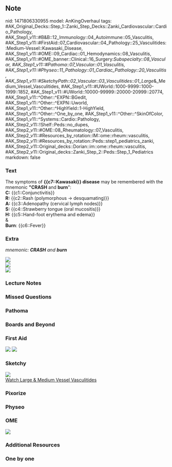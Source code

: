 ## Note
nid: 1471806330955
model: AnKingOverhaul
tags: #AK_Original_Decks::Step_1::Zanki_Step_Decks::Zanki_Cardiovascular::Cardio_Pathology, #AK_Step1_v11::#B&B::12_Immunology::04_Autoimmune::05_Vasculitis, #AK_Step1_v11::#FirstAid::07_Cardiovascular::04_Pathology::25_Vasculitides::Medium-Vessel::Kawasaki_Disease, #AK_Step1_v11::#OME::09_Cardiac::01_Hemodynamics::08_Vasculitis, #AK_Step1_v11::#OME_banner::Clinical::16_Surgery:_Subspecialty::08_Vascular, #AK_Step1_v11::#Pathoma::07_Vascular::01_Vasculitis, #AK_Step1_v11::#Physeo::11_Pathology::01_Cardiac_Pathology::20_Vasculitis, #AK_Step1_v11::#SketchyPath::02_Vascular::03_Vasculitides::01_Large_&_Medium_Vessel_Vasculitides, #AK_Step1_v11::#UWorld::1000-9999::1000-1999::1852, #AK_Step1_v11::#UWorld::10000-99999::20000-20999::20774, #AK_Step1_v11::^Other::^EXPN::BGedit, #AK_Step1_v11::^Other::^EXPN::Uworld, #AK_Step1_v11::^Other::^HighYield::1-HighYield, #AK_Step1_v11::^Other::^One_by_one, #AK_Step1_v11::^Other::^SkinOfColor, #AK_Step1_v11::^Systems::Cardio::Pathology, #AK_Step2_v11::!Shelf::Peds::no_dupes, #AK_Step2_v11::#OME::08_Rheumatology::07_Vasculitis, #AK_Step2_v11::#Resources_by_rotation::IM::ome::rheum::vasculitis, #AK_Step2_v11::#Resources_by_rotation::Peds::step1_pediatrics_zanki, #AK_Step2_v11::Original_decks::Dorian::im::ome::rheum::vasculitis, #AK_Step2_v11::Original_decks::Zanki_Step_2::Peds::Step_1_Pediatrics
markdown: false

### Text
<div>
  <div>
    The symptoms of <b>{{c7::Kawasaki}} disease</b> may be
    remembered with the mnemonic <b>"CRASH</b> and <b>burn</b>":
  </div>
  <div style="centerbox">
    <div class="mnemonics">
      <div>
        <span style="font-weight: bold">C:</span>
        {{c1::Conjunctivitis}}
        <div>
          <b>R:</b> {{c2::Rash (polymorphous -> desquamating)}}
        </div>
        <div>
          <b>A:</b> {{c3::Adenopathy (cervical lymph nodes)}}
        </div>
        <div>
          <b>S:</b> {{c4::Strawberry tongue (oral mucositis)}}
        </div>
        <div>
          <b>H:</b> {{c5::Hand-foot erythema and edema}}
        </div>
        <div>
          &
        </div>
        <div>
          <b>Burn</b>: {{c6::Fever}}
        </div>
      </div>
    </div>
  </div>
</div>

### Extra
<i>mnemonic: <b>CRASH</b> and <b>burn</b></i>
<div>
  <i><b><img src="paste-37104222470145.jpg"></b></i>
</div><img src=
"paste-ebba5445e03e1fd31d02860c36d9bf17cb3e4749.png">
<div><img src=
"paste-5aba097b5826241ccb9d2a3b4c6fb59e65cbd594.png"></div>

### Lecture Notes


### Missed Questions


### Pathoma


### Boards and Beyond


### First Aid
<img src="tmpOVepJe.png"> <img src="tmpAlynG4.png">

### Sketchy
<div><img src=
"zoverall%20picture%20(6)_1566160514431.jpg"></div><a href=
"https://dashboard.sketchy.com/study/medical/courses/medical-pathophysiology/units/medical-pathophysiology-vascular/videos/medical-pathophysiology-vascular-vasculitides-large-and-medium-vessel-vasculitides?utm_source=anki&utm_medium=partnership&utm_campaign=february_update&utm_content=medical">Watch
Large & Medium Vessel Vasculitides</a>

### Pixorize


### Physeo


### OME
<div class="ome-widget">
  <a href=
  "https://onlinemeded.org/spa/surgery-subspecialty/vascular/acquire?ref=anki">
  <img src="_OME_AnkiFlashcards_Lesson_5.png"></a>
</div>

### Additional Resources


### One by one

